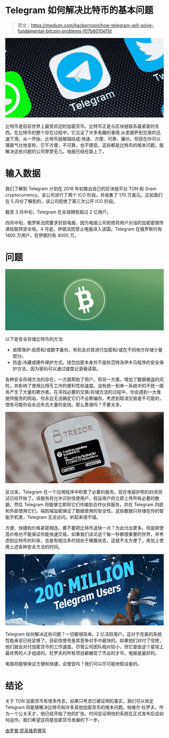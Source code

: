 # Telegram 如何解决比特币的基本问题

> 原文：<https://medium.com/hackernoon/how-telegram-will-solve-fundamental-bitcoin-problems-f07b8010e11d>

![](img/79bcea8cb5f1389edbd44e4d44940276.png)

比特币是目前世界上最受欢迎的加密货币。比特币正是与区块链联系最紧密的东西。在比特币的整个存在过程中，它见证了许多有趣的事情:从卖披萨到交易的迅速下滑。从一开始，比特币就被描绘成:快速、方便、可靠、廉价。但现在你可以理直气壮地宣称，它不方便，不可靠，也不便宜。这些都是比特币的根本问题，能解决这些问题的公司寥寥无几。电报已经在路上了。

# 输入数据

我们了解到 Telegram 计划在 2018 年初推出自己的区块链平台 TON 和 Gram cryptocurrency。该公司进行了两个 ICO 阶段，并收集了 170 万美元。正如我们在 5 月份了解到的，该公司拒绝了第三次公开 ICO 阶段。

截至 3 月中旬，Telegram 在全球拥有超过 2 亿用户。

四月中旬，俄罗斯法院要求封锁电报，因为电报公司拒绝将用户对话的加密密钥传递给联邦安全局。4 月底，伊朗法院禁止电报进入该国。Telegram 在俄罗斯约有 1400 万用户，在伊朗约有 4000 万。

# 问题

![](img/3fc3cc457b54d901764e2d03688e953e.png)

以下是安全存储比特币的方法:

*   故障保护:纸质和/或数字备份，有机会对其进行加密和/或在不同地方存储少量部分。
*   防盗:冷藏或硬件保护方式。钱包加密本身并不是防范特洛伊木马程序的安全保护方法，因为密码可以通过键盘记录器读取。

各种安全存储方法的存在，一方面帮助了用户，但另一方面，增加了数据被盗的风险，并影响了使用比特币工作的便利性和速度。没有统一到单一系统中的不统一服务产生了大量的欺诈者。在寻找必要的交换/存储方法的过程中，你会遇到一大堆提供服务的网站，你永远无法确定它们不会欺骗你。考虑到取消交易是不可能的，很有可能你会永远失去大量的金钱。那么靠谱吗？不要太多。

![](img/e1e175a8ad6cb47e87c842f452dee1d1.png)

反过来，Telegram 在一个应用程序中积累了必要的服务。现在电报护照的封闭测试已经开始了。该服务将允许识别信使用户。假设用户将立即上传所有必要的数据，然后 Telegram 将能够立即将它们传输到合作伙伴服务，并在 Telegram 内部和外部使用它们。端到端加密保证了数据使用的安全性。这些数据只存储在你的智能手机里，Telegram 无法访问。听起来很不错。

方便、快捷和价格紧密相连。要不要把比特币送快一点？为此付出更多。但是即使高价格也不能保证你能快速交易。如果我们谈论这个每一秒都很重要的世界，并考虑到比特币的利率，总是有相当多的钱处于搁置状态，这就不太方便了。再加上使用上述各种安全方法的时间。

![](img/c9042a6900fe25ae037bc9b39803b5b6.png)

Telegram 如何解决这些问题？一切都很简单。2 亿活跃用户。这对于完美的系统性能来说已经足够了。目前信使号是其竞争对手中最快的。如果他们对付了信使，他们就会对付加密货币的工作速度。尽管公司团队相对较小，但它是由这个星球上最优秀的人才组成的。杜罗夫的所有项目都展现了杰出的才华。电报是最好的。

电报将能够保证方便和快捷。会便宜吗？我们可以尽可能地假设是的。

# 结论

关于 TON 加密货币有很多传言。如果只考虑已被证明的事实，我们可以肯定 Telegram 将能够解决比特币和许多其他加密货币的根本问题。帕维尔·杜罗夫，作为一个公关天才，他已经开始了他的扩张。时间会证明他的系统在正式发布后会如何运作。我们希望这将是加密货币发展的下一步。

[由罗曼·昆采维奇撰写](https://www.linkedin.com/in/roman-kuntsevich-55819515a/)